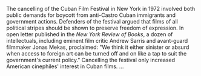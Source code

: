 The cancelling of the Cuban Film Festival in New York in 1972 involved both public demands for boycott from anti-Castro Cuban immigrants and government actions. Defenders of the festival argued that films of all political stripes should be shown to preserve freedom of expression. In open letter published in the _New York Review of Books_, a dozen of intellectuals, including eminent film critic Andrew Sarris and avant-guard filmmaker Jonas Mekas, proclaimed: "We think it either sinister or absurd when access to foreign art can be turned off and on like a tap to suit the government's current policy." Cancelling the festival only increased American cinephiles' interest in Cuban films. ...